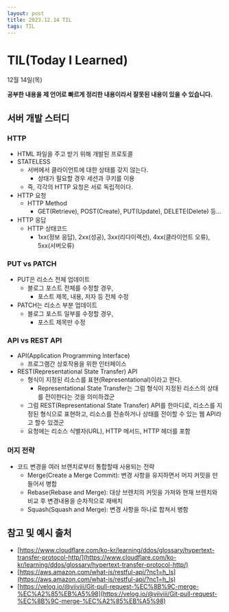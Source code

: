 ```yaml
---
layout: post
title: 2023.12.14 TIL
tags: TIL
---
```


# TIL(Today I Learned)

12월 14일(목)

**공부한 내용을 제 언어로 빠르게 정리한 내용이라서 잘못된 내용이 있을 수 있습니다.**

## 서버 개발 스터디

### HTTP
- HTML 파일을 주고 받기 위해 개발된 프로토콜
- STATELESS
    - 서버에서 클라이언트에 대한 상태를 갖지 않는다.
        - 상태가 필요할 경우 세션과 쿠키를 이용
    - 즉, 각각의 HTTP 요청은 서로 독립적이다. 
- HTTP 요청
    - HTTP Method
        - GET(Retrieve), POST(Create), PUT(Update), DELETE(Delete) 등...
- HTTP 응답
    - HTTP 상태코드
        - 1xx(정보 응답), 2xx(성공), 3xx(리다이렉션), 4xx(클라이언트 오류), 5xx(서버오류)

### PUT vs PATCH
- PUT은 리소스 전체 업데이트
    - 블로그 포스트 전체를 수정할 경우,
        - 포스트 제목, 내용, 저자 등 전체 수정
- PATCH는 리소스 부분 업데이트
    - 블로그 포스트 일부를 수정할 경우,
        - 포스트 제목만 수정

### API vs REST API
- API(Application Programming Interface)
    - 프로그램간 상호작용을 위한 인터페이스
- REST(Representational State Transfer) API
    - 형식이 지정된 리소스를 표현(Representational)이라고 한다.
        - Representational State Transfer는 그럼 형식이 지정된 리소스의 상태를 전이한다는 것을 의미하겠군
    - 그럼 REST(Representational State Transfer) API를 한마디로, 리소스를 지정된 형식으로 표현하고, 리소스를 전송하거나 상태를 전이할 수 있는 웹 API라고 할수 있겠군
    - 요청에는 리소스 식별자(URL), HTTP 메서드, HTTP 헤더를 포함

### 머지 전략
- 코드 변경을 여러 브랜치로부터 통합할때 사용되는 전략
    - Merge(Create a Merge Commit): 변경 사항을 유지하면서 머지 커밋을 만들어서 병합
    - Rebase(Rebase and Merge): 대상 브렌치의 커밋을 가져와 현재 브렌치와 비교 후 변경내용을 순차적으로 재배치
    - Squash(Squash and Merge): 변경 사항을 하나로 합쳐서 병함

## 참고 및 예시 출처
- [https://www.cloudflare.com/ko-kr/learning/ddos/glossary/hypertext-transfer-protocol-http/](https://www.cloudflare.com/ko-kr/learning/ddos/glossary/hypertext-transfer-protocol-http/)
- [https://aws.amazon.com/what-is/restful-api/?nc1=h_ls](https://aws.amazon.com/what-is/restful-api/?nc1=h_ls)
- [https://velog.io/@viiviii/Git-pull-request-%EC%8B%9C-merge-%EC%A2%85%EB%A5%98](https://velog.io/@viiviii/Git-pull-request-%EC%8B%9C-merge-%EC%A2%85%EB%A5%98)